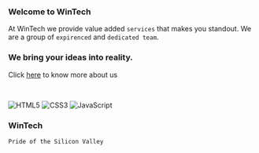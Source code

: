 ### Welcome to WinTech

At WinTech we provide value added ```services``` that makes you standout. We are a group of ```expirenced``` and ```dedicated team```. 

### We bring your ideas into reality.
Click [here](https://jgable01.github.io/Final-Project/) to know more about us 

<br />

![HTML5](https://img.shields.io/badge/html5-%23E34F26.svg?style=for-the-badge&logo=html5&logoColor=white)
![CSS3](https://img.shields.io/badge/css3-%231572B6.svg?style=for-the-badge&logo=css3&logoColor=white)
![JavaScript](https://img.shields.io/badge/javascript-%23323330.svg?style=for-the-badge&logo=javascript&logoColor=%23F7DF1E)


### WinTech
```Pride of the Silicon Valley```